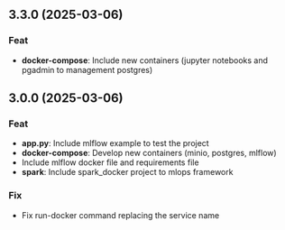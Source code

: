 ## 3.3.0 (2025-03-06)

### Feat

- **docker-compose**: Include new containers (jupyter notebooks and pgadmin to management postgres)

## 3.0.0 (2025-03-06)

### Feat

- **app.py**: Include mlflow example to test the project
- **docker-compose**: Develop new containers (minio, postgres, mlflow)
- Include mlflow docker file and requirements file
- **spark**: Include spark_docker project to mlops framework

### Fix

- Fix run-docker command replacing the service name